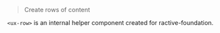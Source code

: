 > Create rows of content

`<ux-row>` is an internal helper component created for ractive-foundation.
